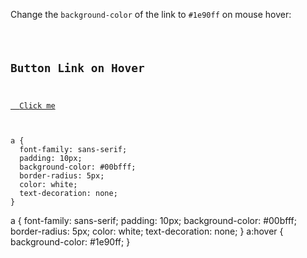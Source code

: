 Change the `background-color` of the link to `#1e90ff` on mouse hover:

<Editor lang="css" type="exercise">
<code>
<panel lang="html">
<h2>Button Link on Hover</h2>
<a href="#">
  Click me
</a>
</panel>
<panel lang="css">
a {
  font-family: sans-serif;
  padding: 10px;
  background-color: #00bfff;
  border-radius: 5px;
  color: white;
  text-decoration: none;
}
</panel>
</code>

<solution>
a {
  font-family: sans-serif;
  padding: 10px;
  background-color: #00bfff;
  border-radius: 5px;
  color: white;
  text-decoration: none;
}
a:hover {
  background-color: #1e90ff;
}
</solution>
</Editor>